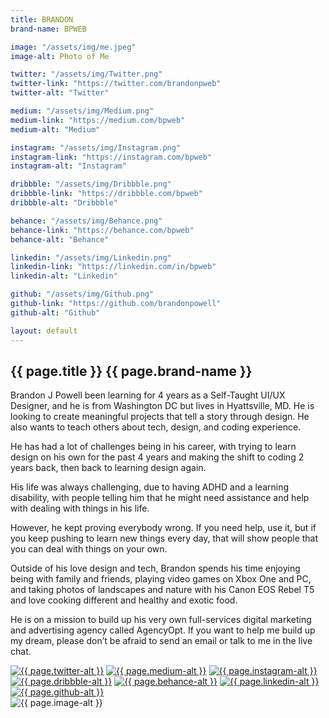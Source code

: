```yaml
---
title: BRANDON
brand-name: BPWEB

image: "/assets/img/me.jpeg"
image-alt: Photo of Me

twitter: "/assets/img/Twitter.png"
twitter-link: "https://twitter.com/brandonpweb"
twitter-alt: "Twitter"

medium: "/assets/img/Medium.png"
medium-link: "https://medium.com/bpweb"
medium-alt: "Medium"

instagram: "/assets/img/Instagram.png"
instagram-link: "https://instagram.com/bpweb"
instagram-alt: "Instagram"

dribbble: "/assets/img/Dribbble.png"
dribbble-link: "https://dribbble.com/bpweb"
dribbble-alt: "Dribbble"

behance: "/assets/img/Behance.png"
behance-link: "https://behance.com/bpweb"
behance-alt: "Behance"

linkedin: "/assets/img/Linkedin.png"
linkedin-link: "https://linkedin.com/in/bpweb"
linkedin-alt: "Linkedin"

github: "/assets/img/Github.png"
github-link: "https://github.com/brandonpowell"
github-alt: "Github"

layout: default
---
```


<div class="col-md-6 paddingorder-b">
<article>

<h1>{{ page.title }} <span>{{ page.brand-name }}</span></h1>

<p>Brandon J Powell been learning for 4 years as a Self-Taught UI/UX Designer, and he is from Washington DC but lives in Hyattsville, MD. He is looking to create meaningful projects that tell a story through design. He also wants to teach others about tech, design, and coding experience.</p>

<p>He has had a lot of challenges being in his career, with trying to learn design on his own for the past 4 years and making the shift to coding 2 years back, then back to learning design again.</p>
    
<p>His life was always challenging, due to having ADHD and a learning disability, with people telling him that he might need assistance and help with dealing with things in his life.</p>

<p>However, he kept proving everybody wrong. If you need help, use it, but if you keep pushing to learn new things every day, that will show people that you can deal with things on your own.</p>

<p>Outside of his love design and tech, Brandon spends his time enjoying being with family and friends, playing video games on Xbox One and PC, and taking photos of landscapes and nature with his Canon EOS Rebel T5 and love cooking different and healthy and exotic food.</p>
    
<p>He is on a mission to build up his very own full-services digital marketing and advertising agency called AgencyOpt. If you want to help me build up my dream, please don’t be afraid to send an email or talk to me in the live chat.</p>

<div class="social-media">
    <a href="{{ page.twitter-link }}" alt="Twitter"><img src="{{ page.twitter }}" alt="{{ page.twitter-alt }}"></a>
    <a href="{{ page.medium-link }}" alt="Medium"><img src="{{ page.medium }}" alt="{{ page.medium-alt }}"></a>
    <a href="{{ page.instagram-link }}" alt="Instagram"><img src="{{ page.instagram }}" alt="{{ page.instagram-alt }}"></a>
    <a href="{{ page.dribbble-link }}" alt="Dribbble"><img src="{{ page.dribbble }}" alt="{{ page.dribbble-alt }}"></a>
    <a href="{{ page.behance-link }}" alt="Behance"><img src="{{ page.behance }}" alt="{{ page.behance-alt }}"></a>
    <a href="{{ page.linkedin-link }}" alt="Linkedin"><img src="{{ page.linkedin }}" alt="{{ page.linkedin-alt }}"></a>
    <a href="{{ page.github-link }}" alt="Github"><img src="{{ page.github }}" alt="{{ page.github-alt }}"></a>
</div>

</article>
</div>

<div class="col-md-6 no-padding order-t">
<div class="h-100 d-flex align-items-center justify-content-center">
    <img class="pl" src="{{ page.image }}" alt="{{ page.image-alt }}">
</div>
</div>



